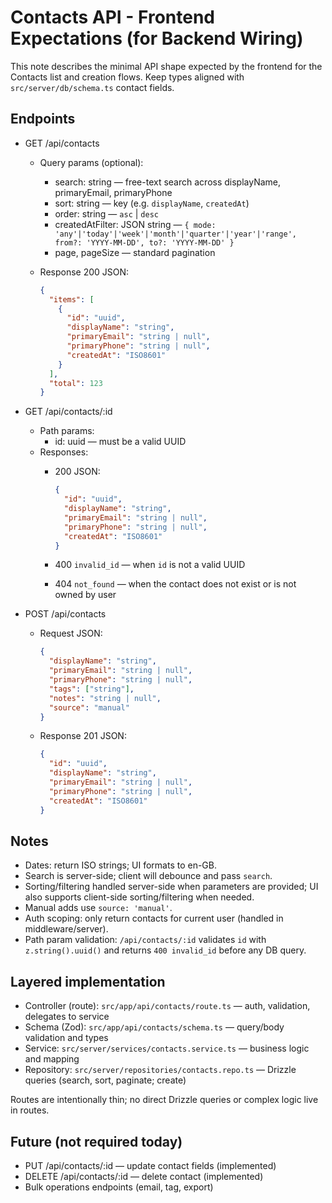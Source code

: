 # Contacts API - Frontend Expectations (for Backend Wiring)

This note describes the minimal API shape expected by the frontend for the Contacts list and creation flows. Keep types aligned with `src/server/db/schema.ts` contact fields.

## Endpoints

- GET /api/contacts
  - Query params (optional):
    - search: string — free-text search across displayName, primaryEmail, primaryPhone
    - sort: string — key (e.g. `displayName`, `createdAt`)
    - order: string — `asc` | `desc`
    - createdAtFilter: JSON string — `{ mode: 'any'|'today'|'week'|'month'|'quarter'|'year'|'range', from?: 'YYYY-MM-DD', to?: 'YYYY-MM-DD' }`
    - page, pageSize — standard pagination
  - Response 200 JSON:

    ```json
    {
      "items": [
        {
          "id": "uuid",
          "displayName": "string",
          "primaryEmail": "string | null",
          "primaryPhone": "string | null",
          "createdAt": "ISO8601"
        }
      ],
      "total": 123
    }
    ```

- GET /api/contacts/:id
  - Path params:
    - id: uuid — must be a valid UUID
  - Responses:
    - 200 JSON:

      ```json
      {
        "id": "uuid",
        "displayName": "string",
        "primaryEmail": "string | null",
        "primaryPhone": "string | null",
        "createdAt": "ISO8601"
      }
      ```

    - 400 `invalid_id` — when `id` is not a valid UUID
    - 404 `not_found` — when the contact does not exist or is not owned by user

- POST /api/contacts
  - Request JSON:

    ```json
    {
      "displayName": "string",
      "primaryEmail": "string | null",
      "primaryPhone": "string | null",
      "tags": ["string"],
      "notes": "string | null",
      "source": "manual"
    }
    ```

  - Response 201 JSON:

    ```json
    {
      "id": "uuid",
      "displayName": "string",
      "primaryEmail": "string | null",
      "primaryPhone": "string | null",
      "createdAt": "ISO8601"
    }
    ```

## Notes

- Dates: return ISO strings; UI formats to en-GB.
- Search is server-side; client will debounce and pass `search`.
- Sorting/filtering handled server-side when parameters are provided; UI also supports client-side sorting/filtering when needed.
- Manual adds use `source: 'manual'`.
- Auth scoping: only return contacts for current user (handled in middleware/server).
- Path param validation: `/api/contacts/:id` validates `id` with `z.string().uuid()` and returns `400 invalid_id` before any DB query.

## Layered implementation

- Controller (route): `src/app/api/contacts/route.ts` — auth, validation, delegates to service
- Schema (Zod): `src/app/api/contacts/schema.ts` — query/body validation and types
- Service: `src/server/services/contacts.service.ts` — business logic and mapping
- Repository: `src/server/repositories/contacts.repo.ts` — Drizzle queries (search, sort, paginate; create)

Routes are intentionally thin; no direct Drizzle queries or complex logic live in routes.

## Future (not required today)

- PUT /api/contacts/:id — update contact fields (implemented)
- DELETE /api/contacts/:id — delete contact (implemented)
- Bulk operations endpoints (email, tag, export)

